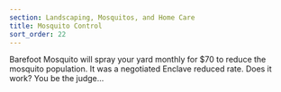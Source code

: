 ```yaml
---
section: Landscaping, Mosquitos, and Home Care
title: Mosquito Control
sort_order: 22
---
```


Barefoot Mosquito will spray your yard monthly for $70 to reduce the mosquito population. It was a negotiated Enclave reduced rate. Does it work? You be the judge…
